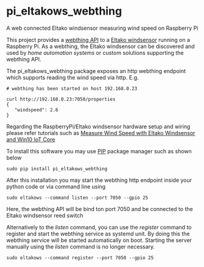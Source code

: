 # pi_eltakows_webthing
A web connected Eltako windsensor measuring wind speed on Raspberry Pi

This project provides a [webthing API](https://iot.mozilla.org/wot/) to a [Eltako windsensor](https://www.eltako.com/fileadmin/downloads/en/_datasheets/Datasheet_WS.pdf) 
running on a Raspberry Pi. As a webthing, the Eltako windsensor can be discovered and used by 
*home automation systems* or custom solutions supporting the webthing API.  

The pi_eltakows_webthing package exposes an http webthing endpoint which supports reading the wind speed via http. E.g. 
```
# webthing has been started on host 192.168.0.23

curl http://192.168.0.23:7050/properties 
{
   "windspeed": 2.6
}
```

Regarding the RaspberryPi/Eltako windsensor hardware setup and wiring please refer tutorials such as [Measure Wind Speed with Eltako Windsensor and Win10 IoT Core](https://www.hackster.io/daniel-kreuzhofer/measure-wind-speed-with-eltako-windsensor-and-win10-iot-core-e1e42a)

To install this software you may use [PIP](https://realpython.com/what-is-pip/) package manager such as shown below
```
sudo pip install pi_eltakows_webthing
```

After this installation you may start the webthing http endpoint inside your python code or via command line using
```
sudo eltakows --command listen --port 7050 --gpio 25
```
Here, the webthing API will be bind ton port 7050 and be connected to the Eltako windsensor reed switch

Alternatively to the *listen* command, you can use the *register* command to register and start the webthing service as systemd unit. 
By doing this the webthing service will be started automatically on boot. Starting the server manually using the *listen* command is no longer necessary. 
```
sudo eltakows --command register --port 7050 --gpio 25
```  





